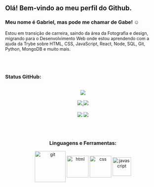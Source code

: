 ## Olá! Bem-vindo ao meu perfil do Github.  
### Meu nome é Gabriel, mas pode me chamar de Gabe! :relaxed:
  
Estou em transição de carreira, saindo da área da Fotografia e design, migrando para o Desenvolvimento Web onde estou aprendendo com a ajuda da Trybe sobre HTML, CSS, JavaScript, React, Node, SQL, Git, Python, MongoDB e muito mais.
       
<br/>
<br>
<h3 align="left">Status GitHub:</h3>
<br>
  
<div align="center">
   <a href="https://github.com/gabrielnerys">
   <img align="center" src="http://github-readme-streak-stats.herokuapp.com?user=gabrielnerys&theme=github-dark&hide_border=true&date_format=j%20M%5B%20Y%5D&stroke=A9A9A9&dates=A9A9A9&fire=A9A9A9&ring=A9A9A9">
<br>

<br>
   <img height:"180em" src="https://github-readme-stats.vercel.app/api?username=gabrielnerys&show_icons=true&hide_border=true&theme=github_dark">
   <img height:"180em" src="https://github-readme-stats.vercel.app/api/top-langs/?username=gabrielnerys&theme=github_dark&hide_border=true">
<br>
<br>
   <a href="https://github.com/gabrielnerys/trybe-exercicios" target=_blank><img align="center" src="https://github-readme-stats.vercel.app/api/pin/?username=gabrielnerys&repo=trybe-exercicios&theme=github_dark&border_radius=30&border_color=191970"></a>
   <a href="https://github.com/gabrielnerys/gabrielnerys.github.io" target=_blank><img align="center" src="https://github-readme-stats.vercel.app/api/pin/?username=gabrielnerys&repo=gabrielnerys.github.io&theme=github_dark&border_radius=30&border_color=191970"></a>
</div>
<br/>
<br/>
<br/>  
<div align="center">
   <h3>Linguagens e Ferramentas:</h3>
   <section>
    <img alt="git" align="center" height="100" src="https://cdn.jsdelivr.net/gh/devicons/devicon/icons/git/git-plain-wordmark.svg"/>
    <img alt="html" align="center" height="70" src="https://cdn.jsdelivr.net/gh/devicons/devicon/icons/html5/html5-plain-wordmark.svg"/>
    <img alt="css" align="center" height="70" src="https://cdn.jsdelivr.net/gh/devicons/devicon/icons/css3/css3-plain-wordmark.svg"/>
    <img alt="javascript" align="center" height="60" src="https://cdn.jsdelivr.net/gh/devicons/devicon/icons/javascript/javascript-plain.svg"/>
   </section>
</div>
   
<br>
<br>
